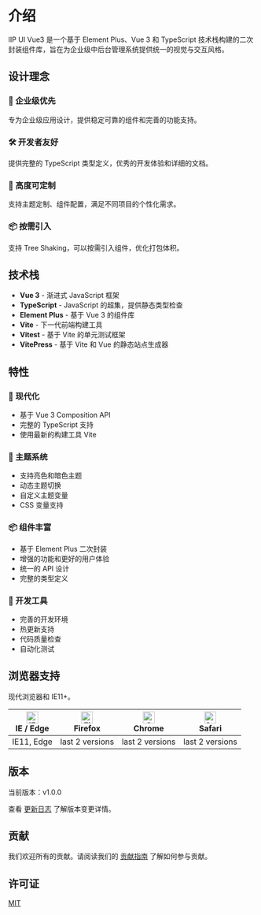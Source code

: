 # 介绍

IIP UI Vue3 是一个基于 Element Plus、Vue 3 和 TypeScript 技术栈构建的二次封装组件库，旨在为企业级中后台管理系统提供统一的视觉与交互风格。

## 设计理念

### 🎯 企业级优先

专为企业级应用设计，提供稳定可靠的组件和完善的功能支持。

### 🛠️ 开发者友好

提供完整的 TypeScript 类型定义，优秀的开发体验和详细的文档。

### 🎨 高度可定制

支持主题定制、组件配置，满足不同项目的个性化需求。

### 📦 按需引入

支持 Tree Shaking，可以按需引入组件，优化打包体积。

## 技术栈

- **Vue 3** - 渐进式 JavaScript 框架
- **TypeScript** - JavaScript 的超集，提供静态类型检查
- **Element Plus** - 基于 Vue 3 的组件库
- **Vite** - 下一代前端构建工具
- **Vitest** - 基于 Vite 的单元测试框架
- **VitePress** - 基于 Vite 和 Vue 的静态站点生成器

## 特性

### 🚀 现代化

- 基于 Vue 3 Composition API
- 完整的 TypeScript 支持
- 使用最新的构建工具 Vite

### 🎨 主题系统

- 支持亮色和暗色主题
- 动态主题切换
- 自定义主题变量
- CSS 变量支持

### 📦 组件丰富

- 基于 Element Plus 二次封装
- 增强的功能和更好的用户体验
- 统一的 API 设计
- 完整的类型定义

### 🔧 开发工具

- 完善的开发环境
- 热更新支持
- 代码质量检查
- 自动化测试

## 浏览器支持

现代浏览器和 IE11+。

| [<img src="https://raw.githubusercontent.com/alrra/browser-logos/master/src/edge/edge_48x48.png" alt="IE / Edge" width="24px" height="24px" />](http://godban.github.io/browsers-support-badges/)<br/>IE / Edge | [<img src="https://raw.githubusercontent.com/alrra/browser-logos/master/src/firefox/firefox_48x48.png" alt="Firefox" width="24px" height="24px" />](http://godban.github.io/browsers-support-badges/)<br/>Firefox | [<img src="https://raw.githubusercontent.com/alrra/browser-logos/master/src/chrome/chrome_48x48.png" alt="Chrome" width="24px" height="24px" />](http://godban.github.io/browsers-support-badges/)<br/>Chrome | [<img src="https://raw.githubusercontent.com/alrra/browser-logos/master/src/safari/safari_48x48.png" alt="Safari" width="24px" height="24px" />](http://godban.github.io/browsers-support-badges/)<br/>Safari |
| --------------------------------------------------------------------------------------------------------------------------------------------------------------------------------------------------------------- | ----------------------------------------------------------------------------------------------------------------------------------------------------------------------------------------------------------------- | ------------------------------------------------------------------------------------------------------------------------------------------------------------------------------------------------------------- | ------------------------------------------------------------------------------------------------------------------------------------------------------------------------------------------------------------- |
| IE11, Edge                                                                                                                                                                                                      | last 2 versions                                                                                                                                                                                                   | last 2 versions                                                                                                                                                                                               | last 2 versions                                                                                                                                                                                               |

## 版本

当前版本：v1.0.0

查看 [更新日志](/guide/changelog) 了解版本变更详情。

## 贡献

我们欢迎所有的贡献。请阅读我们的 [贡献指南](https://github.com/your-org/iip-ui-vue3/blob/main/CONTRIBUTING.md) 了解如何参与贡献。

## 许可证

[MIT](https://github.com/your-org/iip-ui-vue3/blob/main/LICENSE)
